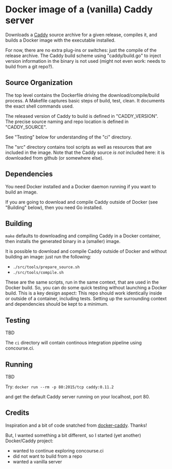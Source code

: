 # Docker image of a (vanilla) Caddy server

Downloads a [Caddy](https://caddyserver.com/) source archive for a given release, compiles it, and builds
a Docker image with the executable installed.

For now, there are no extra plug-ins or switches: just the compile of the release archive.  The
Caddy build scheme using "caddy/build.go" to inject version information in the binary is not
used (might not even work: needs to build from a git repo?).

## Source Organization

The top level contains the Dockerfile driving the download/compile/build process.  A Makefile
captures basic steps of build, test, clean. It documents the exact shell commands used.

The released version of Caddy to build is defined in "CADDY_VERSION".
The precise source naming and repo location is defined in "CADDY_SOURCE".

See "Testing" below for understanding of the "ci" directory.

The "src" directory contains tool scripts as well as resources that are included in the image.
Note that the Caddy source *is not* included here: it is downloaded from github (or somewhere else).

## Dependencies

You need Docker installed and a Docker daemon running if you want to build an image.

If you are going to download and compile Caddy outside of Docker (see "Building" below), then you need Go installed.

## Building

`make` defaults to downloading and compiling Caddy in a Docker container, then installs the generated
binary in a (smaller) image.

It is possible to download and compile Caddy outside of Docker and without building an image: just
run the following:

- `./src/tools/prepare_source.sh`
- `./src/tools/compile.sh`

These are the same scripts, run in the same context, that are used in the Docker build.  So, you can do
some quick testing without launching a Docker build.  This is a key design aspect: This
repo should work identically inside or outside of a container, including tests.  Setting up the
surrounding context and dependencies should be kept to a minimum.

## Testing

TBD

The `ci` directory will contain continous integration pipeline using concourse.ci.

## Running

TBD

Try: `docker run --rm -p 80:2015/tcp caddy:0.11.2`

and get the default Caddy server running on your localhost, port 80.

## Credits

Inspiration and a bit of code snatched from [docker-caddy](https://github.com/jumanjihouse/docker-caddy). Thanks!

But, I wanted something a bit different, so I started (yet another) Docker/Caddy project:

- wanted to continue exploring concourse.ci
- did not want to build from a repo
- wanted a vanilla server
